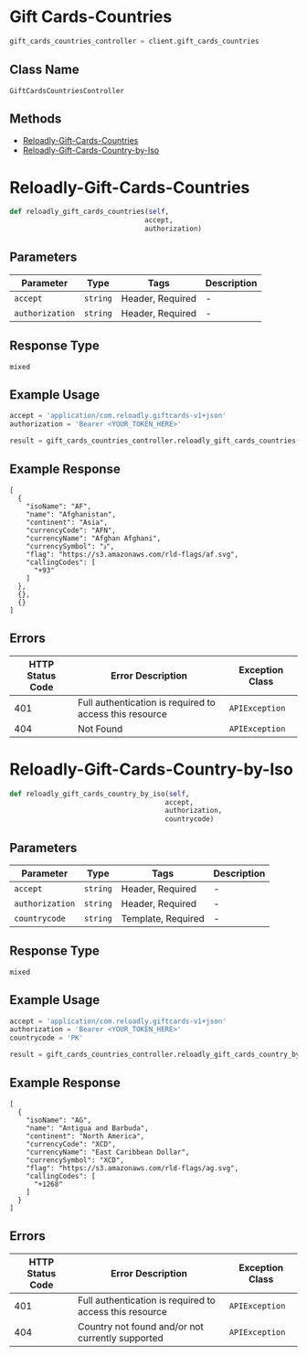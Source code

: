 # Gift Cards-Countries

```python
gift_cards_countries_controller = client.gift_cards_countries
```

## Class Name

`GiftCardsCountriesController`

## Methods

* [Reloadly-Gift-Cards-Countries](../../doc/controllers/gift-cards-countries.md#reloadly-gift-cards-countries)
* [Reloadly-Gift-Cards-Country-by-Iso](../../doc/controllers/gift-cards-countries.md#reloadly-gift-cards-country-by-iso)


# Reloadly-Gift-Cards-Countries

```python
def reloadly_gift_cards_countries(self,
                                 accept,
                                 authorization)
```

## Parameters

| Parameter | Type | Tags | Description |
|  --- | --- | --- | --- |
| `accept` | `string` | Header, Required | - |
| `authorization` | `string` | Header, Required | - |

## Response Type

`mixed`

## Example Usage

```python
accept = 'application/com.reloadly.giftcards-v1+json'
authorization = 'Bearer <YOUR_TOKEN_HERE>'

result = gift_cards_countries_controller.reloadly_gift_cards_countries(accept, authorization)
```

## Example Response

```
[
  {
    "isoName": "AF",
    "name": "Afghanistan",
    "continent": "Asia",
    "currencyCode": "AFN",
    "currencyName": "Afghan Afghani",
    "currencySymbol": "؋",
    "flag": "https://s3.amazonaws.com/rld-flags/af.svg",
    "callingCodes": [
      "+93"
    ]
  },
  {},
  {}
]
```

## Errors

| HTTP Status Code | Error Description | Exception Class |
|  --- | --- | --- |
| 401 | Full authentication is required to access this resource | `APIException` |
| 404 | Not Found | `APIException` |


# Reloadly-Gift-Cards-Country-by-Iso

```python
def reloadly_gift_cards_country_by_iso(self,
                                      accept,
                                      authorization,
                                      countrycode)
```

## Parameters

| Parameter | Type | Tags | Description |
|  --- | --- | --- | --- |
| `accept` | `string` | Header, Required | - |
| `authorization` | `string` | Header, Required | - |
| `countrycode` | `string` | Template, Required | - |

## Response Type

`mixed`

## Example Usage

```python
accept = 'application/com.reloadly.giftcards-v1+json'
authorization = 'Bearer <YOUR_TOKEN_HERE>'
countrycode = 'PK'

result = gift_cards_countries_controller.reloadly_gift_cards_country_by_iso(accept, authorization, countrycode)
```

## Example Response

```
[
  {
    "isoName": "AG",
    "name": "Antigua and Barbuda",
    "continent": "North America",
    "currencyCode": "XCD",
    "currencyName": "East Caribbean Dollar",
    "currencySymbol": "XCD",
    "flag": "https://s3.amazonaws.com/rld-flags/ag.svg",
    "callingCodes": [
      "+1268"
    ]
  }
]
```

## Errors

| HTTP Status Code | Error Description | Exception Class |
|  --- | --- | --- |
| 401 | Full authentication is required to access this resource | `APIException` |
| 404 | Country not found and/or not currently supported | `APIException` |

